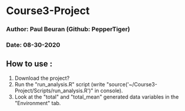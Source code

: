 # Course3-Project
### Author: Paul Beuran (Github: PepperTiger)
### Date: 08-30-2020

## How to use :
  1. Download the project?
  2. Run the "run_analysis.R" script (write "source('~/Course3-Project/Scripts/run_analysis.R')" in console).
  3. Look at the "total" and "total_mean" generated data variables in the "Environment" tab.
